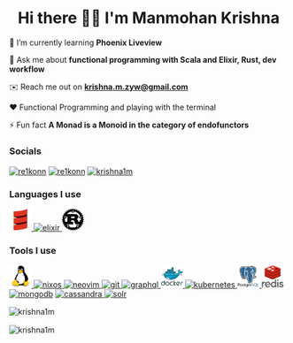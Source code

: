 
<h1 align="center">Hi there 👋🏻 I'm Manmohan Krishna</h1>

🌱 I’m currently learning **Phoenix Liveview**

💬 Ask me about **functional programming with Scala and Elixir, Rust, dev workflow**

✉️ Reach me out on **krishna.m.zyw@gmail.com**

❤️ Functional Programming and playing with the terminal

⚡ Fun fact **A Monad is a Monoid in the category of endofunctors**


<h3 align="left">Socials</h3>
<p align="left">
<a href="mailto:krishna.m.zyw@gmail.com"><img align="center" src="https://img.icons8.com/?size=2x&id=YbPqIO0gOrT3&format=png" alt="re1konn" height="30" width="40" /></a> 
<a href="https://twitter.com/re1konn" target="blank"><img align="center" src="https://raw.githubusercontent.com/rahuldkjain/github-profile-readme-generator/master/src/images/icons/Social/twitter.svg" alt="re1konn" height="30" width="40" /></a>
<a href="https://linkedin.com/in/krishna1m" target="blank"><img align="center" src="https://raw.githubusercontent.com/rahuldkjain/github-profile-readme-generator/master/src/images/icons/Social/linked-in-alt.svg" alt="krishna1m" height="25" width="40" /></a>
</p>

<h3 align="left">Languages I use</h3>
<p align="left"> <a href="https://www.scala-lang.org" target="_blank" rel="noreferrer"> <img src="https://raw.githubusercontent.com/devicons/devicon/master/icons/scala/scala-original.svg" alt="scala" width="40" height="40"/> </a> <a href="https://elixir-lang.org" target="_blank" rel="noreferrer"> <img src="https://www.vectorlogo.zone/logos/elixir-lang/elixir-lang-icon.svg" alt="elixir" width="40" height="40"/> </a> <a href="https://www.rust-lang.org" target="_blank" rel="noreferrer"> <img src="https://raw.githubusercontent.com/devicons/devicon/master/icons/rust/rust-plain.svg" alt="rust" width="40" height="40"/> </a>
</p>

<h3 align="left">Tools I use</h3>

<p align="left">
<a href="https://www.linux.org/" target="_blank" rel="noreferrer"> <img src="https://raw.githubusercontent.com/devicons/devicon/master/icons/linux/linux-original.svg" alt="linux" width="40" height="40"/> </a>
<a href="https://nixos.org/" target="_blank" rel="noreferrer"> <img src="https://www.vectorlogo.zone/logos/nixos/nixos-icon.svg" alt="nixos" width="40" height="40"/> </a>
<a href="https://neovim.io/" target="_blank" rel="noreferrer"> <img src="https://www.vectorlogo.zone/logos/neovimio/neovimio-icon.svg" alt="neovim" width="40" height="40"/> </a>
<a href="https://git-scm.com/" target="_blank" rel="noreferrer"> <img src="https://www.vectorlogo.zone/logos/git-scm/git-scm-icon.svg" alt="git" width="40" height="40"/> </a>
<a href="https://graphql.org" target="_blank" rel="noreferrer"> <img src="https://www.vectorlogo.zone/logos/graphql/graphql-icon.svg" alt="graphql" width="40" height="40"/> </a>
<a href="https://www.docker.com/" target="_blank" rel="noreferrer"> <img src="https://raw.githubusercontent.com/devicons/devicon/master/icons/docker/docker-original-wordmark.svg" alt="docker" width="40" height="40"/> </a>
<a href="https://kubernetes.io" target="_blank" rel="noreferrer"> <img src="https://www.vectorlogo.zone/logos/kubernetes/kubernetes-icon.svg" alt="kubernetes" width="40" height="40"/> </a>
<a href="https://www.postgresql.org" target="_blank" rel="noreferrer"> <img src="https://raw.githubusercontent.com/devicons/devicon/master/icons/postgresql/postgresql-original-wordmark.svg" alt="postgresql" width="40" height="40"/> </a>
<a href="https://redis.io" target="_blank" rel="noreferrer"> <img src="https://raw.githubusercontent.com/devicons/devicon/master/icons/redis/redis-original-wordmark.svg" alt="redis" width="40" height="40"/> </a>
<a href="https://www.mongodb.com" target="_blank" rel="noreferrer"> <img src="https://www.vectorlogo.zone/logos/mongodb/mongodb-icon.svg" alt="mongodb" width="40" height="40"></a>
<a href="https://cassandra.apache.org/" target="_blank" rel="noreferrer"> <img src="https://www.vectorlogo.zone/logos/apache_cassandra/apache_cassandra-icon.svg" alt="cassandra" width="40" height="40"/> </a>
<a href="https://lucene.apache.org/solr/" target="_blank" rel="noreferrer"> <img src="https://www.vectorlogo.zone/logos/apache_solr/apache_solr-icon.svg" alt="solr" width="40" height="40"/> </a>
</p>

<p><img align="center" src="https://github-readme-stats.vercel.app/api/top-langs?username=krishna1m&show_icons=true&locale=en&layout=compact&theme=codeSTACKr" alt="krishna1m" /></p>

<p><img align="center" src="https://github-readme-streak-stats.herokuapp.com/?user=krishna1m&theme=gruvbox&hide_border=true&border_radius=20&hide_current_streak=true" alt="krishna1m" /></p>
